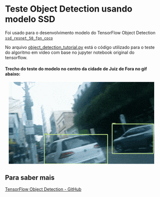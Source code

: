 # Teste Object Detection usando modelo SSD

Foi usado para o desenvolvimento modelo do TensorFlow Object Detection  [`ssd_resnet_50_fpn_coco`](https://github.com/tensorflow/models/blob/master/research/object_detection/g3doc/detection_model_zoo.md)

No arquivo [object_detection_tutorial.py](https://github.com/offsouza/ObjectDetection_ssd_resnet/blob/master/object_detection_tutorial.py) está o código utilizado para o teste do algoritmo em vídeo com base no jupyter notebook original do tensorflow.

#### Trecho do teste do modelo no centro da cidade de Juiz de Fora no gif abaixo:

<p align="center">
  
  <img  src="https://github.com/offsouza/ObjectDetection_ssd_resnet/blob/master/detection_JF.gif">
  
</p>

## Para saber mais

[TensorFlow Object Detection - GitHub ](https://github.com/tensorflow/models/tree/master/research/object_detection)
